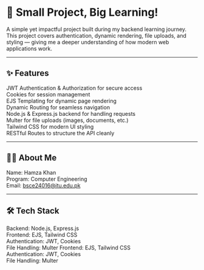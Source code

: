 # 🚀 Small Project, Big Learning!

A simple yet impactful project built during my backend learning journey.  
This project covers authentication, dynamic rendering, file uploads, and styling — giving me a deeper understanding of how modern web applications work.  

---

## ✨ Features
JWT Authentication & Authorization for secure access  
Cookies for session management  
EJS Templating for dynamic page rendering  
Dynamic Routing for seamless navigation  
Node.js & Express.js backend for handling requests  
Multer for file uploads (images, documents, etc.)  
Tailwind CSS for modern UI styling  
RESTful Routes to structure the API cleanly  

---

## 👨‍💻 About Me
Name: Hamza Khan  
Program: Computer Engineering  
Email: bsce24016@itu.edu.pk 

---

## 🛠 Tech Stack
Backend: Node.js, Express.js  
Frontend: EJS, Tailwind CSS  
Authentication: JWT, Cookies  
File Handling: Multer
Frontend: EJS, Tailwind CSS  
Authentication: JWT, Cookies  
File Handling: Multer

